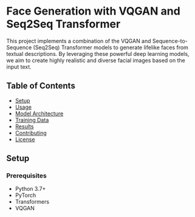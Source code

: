 # Face Generation with VQGAN and Seq2Seq Transformer
This project implements a combination of the VQGAN and Sequence-to-Sequence (Seq2Seq) Transformer models to generate lifelike faces from textual descriptions. By leveraging these powerful deep learning models, we aim to create highly realistic and diverse facial images based on the input text.

## Table of Contents

- [Setup](#setup)
- [Usage](#usage)
- [Model Architecture](#model-architecture)
- [Training Data](#training-data)
- [Results](#results)
- [Contributing](#contributing)
- [License](#license)

## Setup

### Prerequisites

- Python 3.7+
- PyTorch
- Transformers
- VQGAN